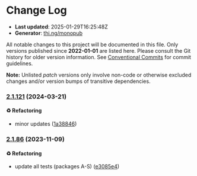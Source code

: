 # Change Log

- **Last updated**: 2025-01-29T16:25:48Z
- **Generator**: [thi.ng/monopub](https://thi.ng/monopub)

All notable changes to this project will be documented in this file.
Only versions published since **2022-01-01** are listed here.
Please consult the Git history for older version information.
See [Conventional Commits](https://conventionalcommits.org/) for commit guidelines.

**Note:** Unlisted _patch_ versions only involve non-code or otherwise excluded changes
and/or version bumps of transitive dependencies.

### [2.1.121](https://github.com/thi-ng/umbrella/tree/@thi.ng/geom-clip-poly@2.1.121) (2024-03-21)

#### ♻️ Refactoring

- minor updates ([1a38846](https://github.com/thi-ng/umbrella/commit/1a38846))

### [2.1.86](https://github.com/thi-ng/umbrella/tree/@thi.ng/geom-clip-poly@2.1.86) (2023-11-09)

#### ♻️ Refactoring

- update all tests (packages A-S) ([e3085e4](https://github.com/thi-ng/umbrella/commit/e3085e4))
